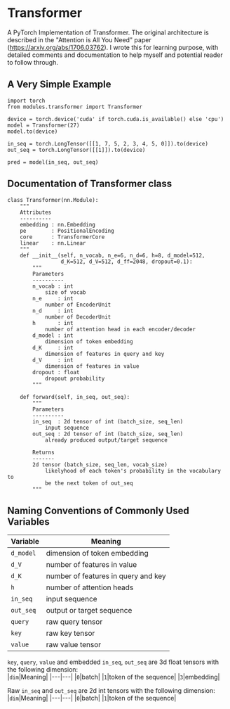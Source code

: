 # Transformer
A PyTorch Implementation of Transformer. The original architecture is described in the "Attention is All You Need" paper (https://arxiv.org/abs/1706.03762).
I wrote this for learning purpose, with detailed comments and documentation to help myself and potential reader to follow through.

## A Very Simple Example
```python3
import torch
from modules.transformer import Transformer

device = torch.device('cuda' if torch.cuda.is_available() else 'cpu')
model = Transformer(27)
model.to(device)

in_seq = torch.LongTensor([[1, 7, 5, 2, 3, 4, 5, 0]]).to(device)
out_seq = torch.LongTensor([[1]]).to(device)

pred = model(in_seq, out_seq)
```

## Documentation of Transformer class
```python3
class Transformer(nn.Module):
    """
    Attributes
    ----------
    embedding : nn.Embedding
    pe        : PositionalEncoding
    core      : TransformerCore
    linear    : nn.Linear
    """
    def __init__(self, n_vocab, n_e=6, n_d=6, h=8, d_model=512,
                 d_K=512, d_V=512, d_ff=2048, dropout=0.1):
        """
        Parameters
        ----------
        n_vocab : int
            size of vocab
        n_e     : int
            number of EncoderUnit 
        n_d     : int
            number of DecoderUnit
        h       : int
            number of attention head in each encoder/decoder
        d_model : int
            dimension of token embedding
        d_K     : int
            dimension of features in query and key
        d_V     : int
            dimension of features in value
        dropout : float
            dropout probability
        """
        
    def forward(self, in_seq, out_seq):
        """
        Parameters
        ----------
        in_seq  : 2d tensor of int (batch_size, seq_len)
            input sequence
        out_seq : 2d tensor of int (batch_size, seq_len)
            already produced output/target sequence

        Returns
        -------
        2d tensor (batch_size, seq_len, vocab_size)
            likelyhood of each token's probability in the vocabulary to
            be the next token of out_seq
        """

```

## Naming Conventions of Commonly Used Variables
|Variable|Meaning|
|---|---|
|`d_model`|dimension of token embedding|
|`d_V`|number of features in value|
|`d_K`|number of features in query and key|
|`h`|number of attention heads|
|`in_seq`|input sequence|
|`out_seq`|output or target sequence|
|`query`|raw query tensor|
|`key`|raw key tensor|
|`value`|raw value tensor|
  
`key`, `query`, `value` and embedded `in_seq`, `out_seq` are 3d float tensors with the following dimension:  
|`dim`|Meaning|
|---|---|
|`0`|batch|
|`1`|token of the sequence|
|`3`|embedding|

Raw `in_seq` and `out_seq` are 2d int tensors with the following dimension:  
|`dim`|Meaning|
|---|---|
|`0`|batch|
|`1`|token of the sequence|
